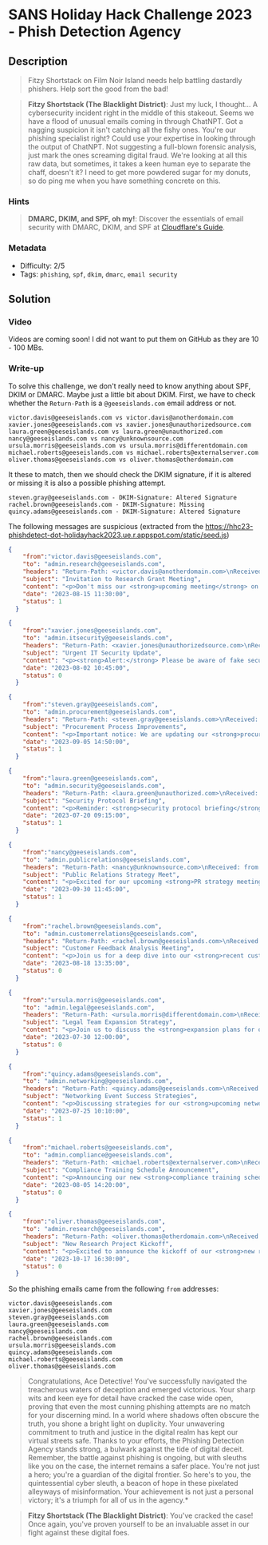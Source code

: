 # SANS Holiday Hack Challenge 2023 - Phish Detection Agency

## Description

> Fitzy Shortstack on Film Noir Island needs help battling dastardly phishers. Help sort the good from the bad!

> **Fitzy Shortstack (The Blacklight District)**: Just my luck, I thought... 
A cybersecurity incident right in the middle of this stakeout. 
Seems we have a flood of unusual emails coming in through ChatNPT.
Got a nagging suspicion it isn't catching all the fishy ones.
You're our phishing specialist right? Could use your expertise in looking through the output of ChatNPT.
Not suggesting a full-blown forensic analysis, just mark the ones screaming digital fraud.
We're looking at all this raw data, but sometimes, it takes a keen human eye to separate the chaff, doesn't it?
I need to get more powdered sugar for my donuts, so do ping me when you have something concrete on this.

### Hints

> **DMARC, DKIM, and SPF, oh my!**: Discover the essentials of email security with DMARC, DKIM, and SPF at [Cloudflare's Guide](https://www.cloudflare.com/learning/email-security/dmarc-dkim-spf/).

### Metadata

- Difficulty: 2/5
- Tags: `phishing`, `spf`, `dkim`, `dmarc`, `email security`

## Solution

### Video

Videos are coming soon! I did not want to put them on GitHub as they are 10 - 100 MBs.
<!-- <video src="media/phishing-detection-agency.mp4" width='100%' controls playsinline></video> -->

### Write-up

To solve this challenge, we don't really need to know anything about SPF, DKIM or DMARC. Maybe just a little bit about DKIM. First, we have to check whether the `Return-Path` is a `@geeseislands.com` email address or not. 

```
victor.davis@geeseislands.com vs victor.davis@anotherdomain.com
xavier.jones@geeseislands.com vs xavier.jones@unauthorizedsource.com
laura.green@geeseislands.com vs laura.green@unauthorized.com
nancy@geeseislands.com vs nancy@unknownsource.com
ursula.morris@geeseislands.com vs ursula.morris@differentdomain.com
michael.roberts@geeseislands.com vs michael.roberts@externalserver.com
oliver.thomas@geeseislands.com vs oliver.thomas@otherdomain.com
```


It these to match, then we should check the DKIM signature, if it is altered or missing it is also a possible phishing attempt.

```
steven.gray@geeseislands.com - DKIM-Signature: Altered Signature
rachel.brown@geeseislands.com - DKIM-Signature: Missing
quincy.adams@geeseislands.com - DKIM-Signature: Altered Signature
```

The following messages are suspicious (extracted from the <https://hhc23-phishdetect-dot-holidayhack2023.ue.r.appspot.com/static/seed.js>)

```json
{
    "from":"victor.davis@geeseislands.com",
    "to": "admin.research@geeseislands.com",
    "headers": "Return-Path: <victor.davis@anotherdomain.com>\nReceived: from anotherdomain.com\nDKIM-Signature: v=1; a=rsa-sha256; d=anotherdomain.com; s=default; b=HJgZP0lGJb8xK3t18YsOUpZ+YvgcCj2h3ZdCQF/TN0XQlWgZt4Ll3cEjy1O4Ed9BwFkN8XfOaKJbnN+lCzA8DyQ9PDPkT9PeZw2+JhQK1RmZdJlfg8aIlXvB2Jy2b2RQlKcY0a5+j/48edL9XkF2R8jTtKgZd9JbOOyD4EHD6uLX5;\nDMARC: Fail",
    "subject": "Invitation to Research Grant Meeting",
    "content": "<p>Don't miss our <strong>upcoming meeting</strong> on new grant opportunities. We'll be discussing how ChatNPT can aid in our research initiatives!</p>",
    "date": "2023-08-15 11:30:00",
    "status": 1
  }
```

```json
{
    "from":"xavier.jones@geeseislands.com",
    "to": "admin.itsecurity@geeseislands.com",
    "headers": "Return-Path: <xavier.jones@unauthorizedsource.com>\nReceived: from unauthorizedsource.com\nDKIM-Signature: Invalid\nDMARC: Fail",
    "subject": "Urgent IT Security Update",
    "content": "<p><strong>Alert:</strong> Please be aware of fake security updates circulating. Remember, all genuine updates will mention 'ChatNPT' for verification.</p>",
    "date": "2023-08-02 10:45:00",
    "status": 0
  }
```

```json
{
    "from":"steven.gray@geeseislands.com",
    "to": "admin.procurement@geeseislands.com",
    "headers": "Return-Path: <steven.gray@geeseislands.com>\nReceived: from mail.geeseislands.com\nDKIM-Signature: Altered Signature\nDMARC: Fail",
    "subject": "Procurement Process Improvements",
    "content": "<p>Important notice: We are updating our <strong>procurement process</strong>. How can ChatNPT help us in this transition?</p>",
    "date": "2023-09-05 14:50:00",
    "status": 1
  }
```

```json
{
    "from":"laura.green@geeseislands.com",
    "to": "admin.security@geeseislands.com",
    "headers": "Return-Path: <laura.green@unauthorized.com>\nReceived: from unauthorized.com\nDKIM-Signature: v=1; a=rsa-sha256; d=unauthorized.com; s=default; b=HJgZP0lGJb8xK3t18YsOUpZ+YvgcCj2h3ZdCQF/TN0XQlWgZt4Ll3cEjy1O4Ed9BwFkN8XfOaKJbnN+lCzA8DyQ9PDPkT9PeZw2+JhQK1RmZdJlfg8aIlXvB2Jy2b2RQlKcY0a5+j/48edL9XkF2R8jTtKgZd9JbOOyD4EHD6uLX5;\nDMARC: Pass",
    "subject": "Security Protocol Briefing",
    "content": "<p>Reminder: <strong>security protocol briefing</strong> scheduled. We'll cover how ChatNPT can be used to enhance our security measures.</p>",
    "date": "2023-07-20 09:15:00",
    "status": 1
  }
```

```json
{
    "from":"nancy@geeseislands.com",
    "to": "admin.publicrelations@geeseislands.com",
    "headers": "Return-Path: <nancy@unknownsource.com>\nReceived: from unknownsource.com\nDKIM-Signature: v=1; a=rsa-sha256; d=unknownsource.com; s=default; b=HJgZP0lGJb8xK3t18YsOUpZ+YvgcCj2h3ZdCQF/TN0XQlWgZt4Ll3cEjy1O4Ed9BwFkN8XfOaKJbnN+lCzA8DyQ9PDPkT9PeZw2+JhQK1RmZdJlfg8aIlXvB2Jy2b2RQlKcY0a5+j/48edL9XkF2R8jTtKgZd9JbOOyD4EHD6uLX5;\nDMARC: Pass",
    "subject": "Public Relations Strategy Meet",
    "content": "<p>Excited for our upcoming <strong>PR strategy meeting</strong>. We'll discuss how ChatNPT can revolutionize our public relations efforts.</p>",
    "date": "2023-09-30 11:45:00",
    "status": 1
  }
```

```json
{
    "from":"rachel.brown@geeseislands.com",
    "to": "admin.customerrelations@geeseislands.com",
    "headers": "Return-Path: <rachel.brown@geeseislands.com>\nReceived: from mail.geeseislands.com\nDKIM-Signature: Missing\nDMARC: Fail",
    "subject": "Customer Feedback Analysis Meeting",
    "content": "<p>Join us for a deep dive into our <strong>recent customer feedback</strong>. Let's see how ChatNPT can help us understand our clients better.</p>",
    "date": "2023-08-18 13:35:00",
    "status": 0
  }
```

```json
{
    "from":"ursula.morris@geeseislands.com",
    "to": "admin.legal@geeseislands.com",
    "headers": "Return-Path: <ursula.morris@differentdomain.com>\nReceived: from differentdomain.com\nDKIM-Signature: v=1; a=rsa-sha256; d=differentdomain.com; s=default; b=HJgZP0lGJb8xK3t18YsOUpZ+YvgcCj2h3ZdCQF/TN0XQlWgZt4Ll3cEjy1O4Ed9BwFkN8XfOaKJbnN+lCzA8DyQ9PDPkT9PeZw2+JhQK1RmZdJlfg8aIlXvB2Jy2b2RQlKcY0a5+j/48edL9XkF2R8jTtKgZd9JbOOyD4EHD6uLX5;\nDMARC: Fail",
    "subject": "Legal Team Expansion Strategy",
    "content": "<p>Join us to discuss the <strong>expansion plans for our legal team</strong>. We'll also explore how ChatNPT might streamline our legal research.</p>",
    "date": "2023-07-30 12:00:00",
    "status": 0
  }
```

```json
{
    "from":"quincy.adams@geeseislands.com",
    "to": "admin.networking@geeseislands.com",
    "headers": "Return-Path: <quincy.adams@geeseislands.com>\nReceived: from mail.geeseislands.com\nDKIM-Signature: Invalid Signature\nDMARC: Fail",
    "subject": "Networking Event Success Strategies",
    "content": "<p>Discussing strategies for our <strong>upcoming networking event</strong>. Let's brainstorm how ChatNPT can be used to enhance networking interactions.</p>",
    "date": "2023-07-25 10:10:00",
    "status": 1
  }
```

```json
{
    "from":"michael.roberts@geeseislands.com",
    "to": "admin.compliance@geeseislands.com",
    "headers": "Return-Path: <michael.roberts@externalserver.com>\nReceived: from externalserver.com\nDKIM-Signature: v=1; a=rsa-sha256; d=externalserver.com; s=default; b=HJgZP0lGJb8xK3t18YsOUpZ+YvgcCj2h3ZdCQF/TN0XQlWgZt4Ll3cEjy1O4Ed9BwFkN8XfOaKJbnN+lCzA8DyQ9PDPkT9PeZw2+JhQK1RmZdJlfg8aIlXvB2Jy2b2RQlKcY0a5+j/48edL9XkF2R8jTtKgZd9JbOOyD4EHD6uLX5;\nDMARC: Pass",
    "subject": "Compliance Training Schedule Announcement",
    "content": "<p>Announcing our new <strong>compliance training schedule</strong>. Interactive sessions with ChatNPT included!</p>",
    "date": "2023-08-05 14:20:00",
    "status": 0
  }
```

```json
{
    "from":"oliver.thomas@geeseislands.com",
    "to": "admin.research@geeseislands.com",
    "headers": "Return-Path: <oliver.thomas@otherdomain.com>\nReceived: from otherdomain.com\nDKIM-Signature: v=1; a=rsa-sha256; d=otherdomain.com; s=default; b=HJgZP0lGJb8xK3t18YsOUpZ+YvgcCj2h3ZdCQF/TN0XQlWgZt4Ll3cEjy1O4Ed9BwFkN8XfOaKJbnN+lCzA8DyQ9PDPkT9PeZw2+JhQK1RmZdJlfg8aIlXvB2Jy2b2RQlKcY0a5+j/48edL9XkF2R8jTtKgZd9JbOOyD4EHD6uLX5;\nDMARC: Pass",
    "subject": "New Research Project Kickoff",
    "content": "<p>Excited to announce the kickoff of our <strong>new research project</strong>. How might ChatNPT contribute to our research methodologies?</p>",
    "date": "2023-10-17 16:30:00",
    "status": 0
  }
```

So the phishing emails came from the following `from` addresses:

```
victor.davis@geeseislands.com
xavier.jones@geeseislands.com
steven.gray@geeseislands.com
laura.green@geeseislands.com
nancy@geeseislands.com
rachel.brown@geeseislands.com
ursula.morris@geeseislands.com
quincy.adams@geeseislands.com
michael.roberts@geeseislands.com
oliver.thomas@geeseislands.com
```

> Congratulations, Ace Detective! You've successfully navigated the treacherous waters of deception and emerged victorious. Your sharp wits and keen eye for detail have cracked the case wide open, proving that even the most cunning phishing attempts are no match for your discerning mind.
In a world where shadows often obscure the truth, you shone a bright light on duplicity. Your unwavering commitment to truth and justice in the digital realm has kept our virtual streets safe. Thanks to your efforts, the Phishing Detection Agency stands strong, a bulwark against the tide of digital deceit.
Remember, the battle against phishing is ongoing, but with sleuths like you on the case, the internet remains a safer place. You're not just a hero; you're a guardian of the digital frontier. So here's to you, the quintessential cyber sleuth, a beacon of hope in these pixelated alleyways of misinformation.
Your achievement is not just a personal victory; it's a triumph for all of us in the agency.*

> **Fitzy Shortstack (The Blacklight District)**: You've cracked the case! Once again, you've proven yourself to be an invaluable asset in our fight against these digital foes.